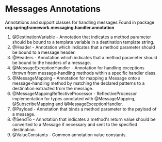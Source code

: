 # Messages Annotations

Annotations and support classes for handling messages.Found in package **org.springframework.messaging.handler.annotation**

1. @DestinationVariable - Annotation that indicates a method parameter should be bound to a template variable in a destination template string.
2. @Header - Annotation which indicates that a method parameter should be bound to a message header.
3. @Headers - Annotation which indicates that a method parameter should be bound to the headers of a message.
4. @MessageExceptionHandler - Annotation for handling exceptions thrown from message-handling methods within a specific handler class.
5. @MessageMapping - Annotation for mapping a Message onto a message-handling method by matching the declared patterns to a destination extracted from the message.
6. @MessageMappingReflectiveProcessor - ReflectiveProcessor implementation for types annotated with @MessageMapping, @SubscribeMapping and @MessageExceptionHandler.
7. @Payload - Annotation that binds a method parameter to the payload of a message.
8. @SendTo - Annotation that indicates a method's return value should be converted to a Message if necessary and sent to the specified destination.
9. @ValueConstants - Common annotation value constants.
